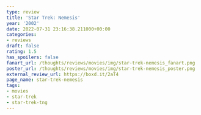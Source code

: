 ```yaml
---
type: review
title: 'Star Trek: Nemesis'
year: '2002'
date: 2022-07-31 23:16:38.211000+00:00
categories:
- reviews
draft: false
rating: 1.5
has_spoilers: false
fanart_url: /thoughts/reviews/movies/img/star-trek-nemesis_fanart.png
poster_url: /thoughts/reviews/movies/img/star-trek-nemesis_poster.png
external_review_url: https://boxd.it/2aT4
page_name: star-trek-nemesis
tags:
- movies
- star-trek
- star-trek-tng
---
```


